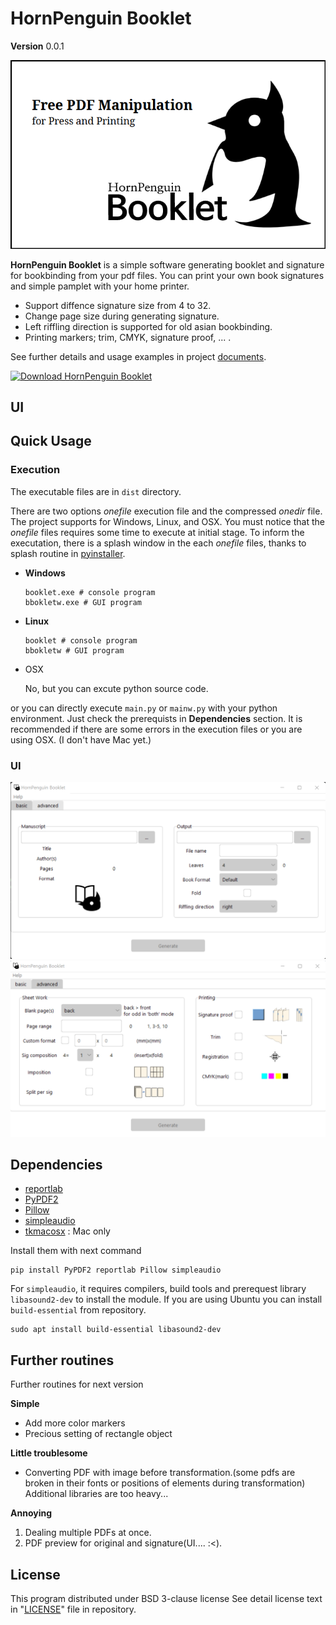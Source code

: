 # HornPenguin Booklet

**Version** 0.0.1

<p align="center">
  <img src="./documents/_static/main.png">
</p>

**HornPenguin Booklet** is a simple software generating booklet and signature for bookbinding from your pdf files.
You can print your own book signatures and simple pamplet with your home printer.

* Support diffence signature size from 4 to 32.
* Change page size during generating signature.
* Left riffling direction is supported for old asian bookbinding.
* Printing markers; trim, CMYK, signature proof, ... .

See further details and usage examples in project [documents](https://docs.hornpenguin.com/projects/booklet/). 

[![Download HornPenguin Booklet](https://a.fsdn.com/con/app/sf-download-button)](https://sourceforge.net/projects/hornpenguinbooklet/files/latest/download)


## UI

## Quick Usage

### Execution

The executable files are in `dist` directory. 

There are two options *onefile* execution file and the compressed *onedir* file. The project supports for Windows, Linux, and OSX.
You must notice that the *onefile* files requires some time to execute at initial stage. To inform the executation, there is a splash window in the each *onefile* files, thanks to splash routine in [pyinstaller](https://pyinstaller.org/en/stable/).

* **Windows**

  ```
  booklet.exe # console program
  bbokletw.exe # GUI program
  ```

* **Linux**
  ```
  booklet # console program
  bbokletw # GUI program
  ```
* OSX

  No, but you can excute python source code.

or you can directly execute `main.py` or `mainw.py` with your python environment. Just check the prerequists in **Dependencies** section.
It is recommended if there are some errors in the execution files or you are using OSX. (I don't have Mac yet.)


### UI

<p align="center">
  <img src="images/ui_windows.png">
  <img src="images/ui__advanced_windows.png">
</p>


## Dependencies

* [reportlab](https://www.reportlab.com/)
* [PyPDF2](https://pypdf2.readthedocs.io/)
* [Pillow](https://pillow.readthedocs.io/en/stable/)
* [simpleaudio](https://simpleaudio.readthedocs.io/en/latest/)
* [tkmacosx](https://pypi.org/project/tkmacosx/) : Mac only

Install them with next command

```
pip install PyPDF2 reportlab Pillow simpleaudio
```

For `simpleaudio`, it requires compilers, build tools and prerequest library `libasound2-dev` to install the module. 
If you are using Ubuntu you can install `build-essential` from repository.

```
sudo apt install build-essential libasound2-dev
```

## Further routines

Further routines for next version

**Simple**

* Add more color markers
* Precious setting of rectangle object 

**Little troublesome**

* Converting PDF with image before transformation.(some pdfs are broken in their fonts or positions of elements during transformation)
  Additional libraries are too heavy...

**Annoying**

1. Dealing multiple PDFs at once.
2. PDF preview for original and signature(UI.... :<).

## License

This program distributed under BSD 3-clause license
See detail license text in "[LICENSE](LICENSE)" file in repository.
